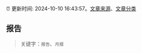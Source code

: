 :alarm_clock: 更新时间: 2024-10-10 16:43:57。[文章来源](/README.md)、[文章分类](/TAGS.md)

## 报告


> 关键字：`报告`、`月报`



